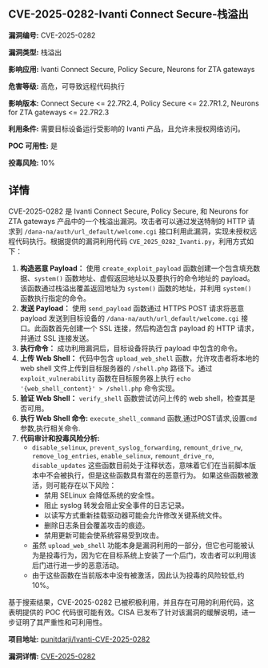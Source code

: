 ## CVE-2025-0282-Ivanti Connect Secure-栈溢出

**漏洞编号:** CVE-2025-0282

**漏洞类型:** 栈溢出

**影响应用:** Ivanti Connect Secure, Policy Secure, Neurons for ZTA gateways

**危害等级:** 高危，可导致远程代码执行

**影响版本:** Connect Secure <= 22.7R2.4, Policy Secure <= 22.7R1.2, Neurons for ZTA gateways <= 22.7R2.3

**利用条件:** 需要目标设备运行受影响的 Ivanti 产品，且允许未授权网络访问。

**POC 可用性:** 是

**投毒风险:** 10%

## 详情

CVE-2025-0282 是 Ivanti Connect Secure, Policy Secure, 和 Neurons for ZTA gateways 产品中的一个栈溢出漏洞。攻击者可以通过发送特制的 HTTP 请求到 `/dana-na/auth/url_default/welcome.cgi` 接口利用此漏洞，实现未授权远程代码执行。根据提供的漏洞利用代码 `CVE_2025_0282_Ivanti.py`，利用方式如下：

1.  **构造恶意 Payload：** 使用 `create_exploit_payload` 函数创建一个包含填充数据、`system()` 函数地址、虚假返回地址以及要执行的命令地址的 payload。该函数通过栈溢出覆盖返回地址为 `system()` 函数的地址，并利用 `system()` 函数执行指定的命令。
2.  **发送 Payload：** 使用 `send_payload` 函数通过 HTTPS POST 请求将恶意 payload 发送到目标设备的 `/dana-na/auth/url_default/welcome.cgi` 接口。此函数首先创建一个 SSL 连接，然后构造包含 payload 的 HTTP 请求，并通过 SSL 连接发送。
3.  **执行命令：** 成功利用漏洞后，目标设备将执行 payload 中包含的命令。
4.  **上传 Web Shell：** 代码中包含 `upload_web_shell` 函数，允许攻击者将本地的 web shell 文件上传到目标服务器的 `/shell.php` 路径下。通过`exploit_vulnerability` 函数在目标服务器上执行 `echo '{web_shell_content}' > /shell.php` 命令实现。
5.  **验证 Web Shell：** `verify_shell` 函数尝试访问上传的 web shell，检查其是否可用。
6.  **执行 Web Shell 命令:** `execute_shell_command` 函数,通过POST请求,设置`cmd`参数,执行相关命令.
7.  **代码审计和投毒风险分析:**
    *   `disable_selinux`, `prevent_syslog_forwarding`, `remount_drive_rw`, `remove_log_entries`, `enable_selinux`, `remount_drive_ro`, `disable_updates` 这些函数目前处于注释状态，意味着它们在当前脚本版本中不会被执行，但是这些函数具有潜在的恶意行为。 如果这些函数被激活，则可能存在以下风险：
        *   禁用 SELinux 会降低系统的安全性。
        *   阻止 syslog 转发会阻止安全事件的日志记录。
        *   以读写方式重新挂载驱动器可能会允许修改关键系统文件。
        *   删除日志条目会覆盖攻击的痕迹。
        *   禁用更新可能会使系统容易受到攻击。
    *   虽然 `upload_web_shell` 功能本身是漏洞利用的一部分，但它也可能被认为是投毒行为，因为它在目标系统上安装了一个后门，攻击者可以利用该后门进行进一步的恶意活动。
    *   由于这些函数在当前版本中没有被激活，因此认为投毒的风险较低,约10%。

基于搜索结果，CVE-2025-0282 已被积极利用，并且存在可用的利用代码，这表明提供的 POC 代码很可能有效。CISA 已发布了针对该漏洞的缓解说明，进一步证明了其严重性和可利用性。

**项目地址:** [punitdarji/Ivanti-CVE-2025-0282](https://github.com/punitdarji/Ivanti-CVE-2025-0282)

**漏洞详情:** [CVE-2025-0282](https://nvd.nist.gov/vuln/detail/CVE-2025-0282)